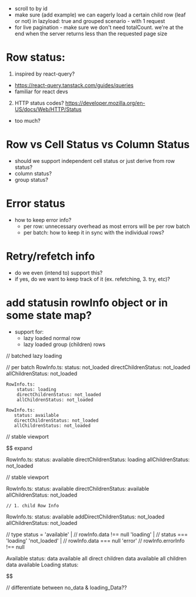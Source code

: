  - scroll to by id
 - make sure (add example) we can eagerly load a certain child row (leaf or not) in lazyload: true and grouped scenario - with 1 request
 - for live pagination - make sure we don't need totalCount. we're at the end when the server returns less than the requested page size

# Row status:

1. inspired by react-query?

- https://react-query.tanstack.com/guides/queries
- familiar for react devs

2. HTTP status codes? https://developer.mozilla.org/en-US/docs/Web/HTTP/Status

- too much?

# Row vs Cell Status vs Column Status

- should we support independent cell status or just derive from row status?
- column status?
- group status?

# Error status

- how to keep error info?
  - per row: unnecessary overhead as most errors will be per row batch
  - per batch: how to keep it in sync with the individual rows?

# Retry/refetch info

- do we even (intend to) support this?
- if yes, do we want to keep track of it (ex. refetching, 3. try, etc)?

# add statusin rowInfo object or in some state map?

- support for:
  - lazy loaded normal row
  - lazy loaded group (children) rows

// batched lazy loading

// per batch
RowInfo.ts:
status: not_loaded
directChildrenStatus: not_loaded
allChildrenStatus: not_loaded

    RowInfo.ts:
        status: loading
        directChildrenStatus: not_loaded
        allChildrenStatus: not_loaded

    RowInfo.ts:
       status: available
       directChildrenStatus: not_loaded
       allChildrenStatus: not_loaded

// stable viewport

$$
expand

RowInfo.ts:
   status: available
   directChildrenStatus: loading
   allChildrenStatus: not_loaded

// stable viewport

RowInfo.ts:
   status: available
   directChildrenStatus: available
   allChildrenStatus: not_loaded

    // 1. child Row Info
   RowInfo.ts:
       status: available
       addDirectChildrenStatus: not_loaded
       allChildrenStatus: not_loaded


// type status =
'available' |  // rowInfo.data !== null
'loading' |    // status === 'loading'
'not_loaded' | // rowInfo.data === null
'error'        // rowInfo.errorInfo !== null

Available status:
   data available
   all direct children data available
   all children data available
Loading status:


$$

// differentiate between no_data & loading_Data??
